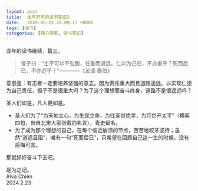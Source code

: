 ```yaml
---
layout: post
title:  龙年开年的读书笔记3
date:   2024-02-23 20:09:17 +0800
tags: [读书]
categories: [随心随笔, 读书笔记]
---
```


龙年的读书继续，篇三。   


> 曾子曰：“士不可以不弘毅，任重而道远。仁以为己任，不亦重乎？死而后已，不亦远乎？”————《论语 泰伯》

意思是：有志者一定要培养坚强的意志。因为责任重大而且道路遥远。以实现仁德为自己责任，担子不是很重大吗？为了这个理想而奋斗终身，道路不是很遥远吗？

圣人们如是，凡人更如是。     
- 圣人们为了“为天地立心，为生民立命，为往圣继绝学，为万世开太平”（横渠四句，出自北宋大家张载的名言），青史留名。    
- 为了成为那个理想的自己，在每个临近崩溃的节点，苦苦地咬牙坚持；虽然“道远且阻”，唯有一句“死而后已”，只希望在回顾自己这一生的时候，没有后悔可言。      

那就好好奋斗下去吧。     

是为之记。      
Alva Chien      
2024.2.23      
